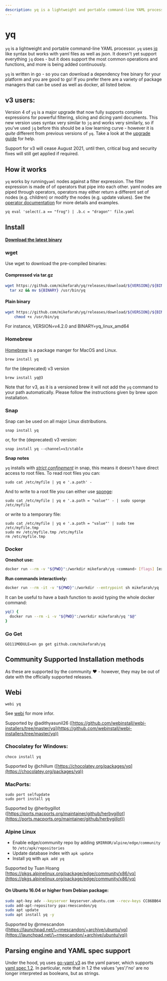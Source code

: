 ```yaml
---
description: yq is a lightweight and portable command-line YAML processor
---
```


# yq

`yq` is a lightweight and portable command-line YAML processor. `yq` uses [jq](https://github.com/stedolan/jq) like syntax but works with yaml files as well as json. It doesn't yet support everything `jq` does - but it does support the most common operations and functions, and more is being added continuously.

`yq` is written in go - so you can download a dependency free binary for your platform and you are good to go! If you prefer there are a variety of package managers that can be used as well as docker, all listed below.

## v3 users:

Version 4 of `yq` is a major upgrade that now fully supports complex expressions for powerful filtering, slicing and dicing yaml documents. This new version uses syntax very similar to `jq` and works very similarly, so if you've used `jq` before this should be a low learning curve - however it is _quite_ different from previous versions of `yq`. Take a look at the [upgrade guide](upgrading-from-v3.md) for help.

Support for v3 will cease August 2021, until then, critical bug and security fixes will still get applied if required.

## How it works

`yq` works by running`yaml` nodes against a filter expression. The filter expression is made of of operators that pipe into each other. yaml nodes are piped through operators, operators may either return a different set of nodes (e.g. children) or modify the nodes (e.g. update values). See the [operator documentation](https://mikefarah.gitbook.io/yq/operators) for more details and examples.

```
yq eval 'select(.a == "frog") | .b.c = "dragon"' file.yaml
```

## Install

#### [Download the latest binary](https://github.com/mikefarah/yq/releases/latest)

### wget

Use wget to download the pre-compiled binaries:

#### Compressed via tar.gz

```bash
wget https://github.com/mikefarah/yq/releases/download/${VERSION}/${BINARY}.tar.gz -O - |\
  tar xz && mv ${BINARY} /usr/bin/yq
```

#### Plain binary

```bash
wget https://github.com/mikefarah/yq/releases/download/${VERSION}/${BINARY} -O /usr/bin/yq &&\
    chmod +x /usr/bin/yq
```

For instance, VERSION=v4.2.0 and BINARY=yq\_linux\_amd64

### Homebrew

[Homebrew](https://brew.sh) is a package manger for MacOS and Linux.

```
brew install yq
```

for the (deprecated) v3 version

```
brew install yq@3
```

Note that for v3, as it is a versioned brew it will not add the `yq` command to your path automatically. Please follow the instructions given by brew upon installation.

### Snap

Snap can be used on all major Linux distributions.

```
snap install yq
```

or, for the (deprecated) v3 version:

```
snap install yq --channel=v3/stable
```

**Snap notes**

`yq` installs with [_strict confinement_](https://docs.snapcraft.io/snap-confinement/6233) in snap, this means it doesn't have direct access to root files. To read root files you can:

```
sudo cat /etc/myfile | yq e '.a.path' -
```

And to write to a root file you can either use [sponge](https://linux.die.net/man/1/sponge):

```
sudo cat /etc/myfile | yq e '.a.path = "value"' - | sudo sponge /etc/myfile
```

or write to a temporary file:

```
sudo cat /etc/myfile | yq e '.a.path = "value"' | sudo tee /etc/myfile.tmp
sudo mv /etc/myfile.tmp /etc/myfile
rm /etc/myfile.tmp
```

### Docker

**Oneshot use:**

```bash
docker run --rm -v "${PWD}":/workdir mikefarah/yq <command> [flags] [expression ]FILE...
```

**Run commands interactively:**

```bash
docker run --rm -it -v "${PWD}":/workdir --entrypoint sh mikefarah/yq
```

It can be useful to have a bash function to avoid typing the whole docker command:

```bash
yq() {
  docker run --rm -i -v "${PWD}":/workdir mikefarah/yq "$@"
}
```

### Go Get

```
GO111MODULE=on go get github.com/mikefarah/yq
```

## Community Supported Installation methods

As these are supported by the community :heart: - however, they may be out of date with the officially supported releases.

## Webi

```
webi yq
```

See [webi](https://webinstall.dev)  for more infor.

Supported by @adithyasunil26 ([https://github.com/webinstall/webi-installers/tree/master/yq](https://github.com/webinstall/webi-installers/tree/master/yq))

### Chocolatey for Windows:

```
choco install yq
```

Supported by @chillum ([https://chocolatey.org/packages/yq](https://chocolatey.org/packages/yq))

### MacPorts:

```
sudo port selfupdate
sudo port install yq
```

Supported by @herbygillot ([https://ports.macports.org/maintainer/github/herbygillot](https://ports.macports.org/maintainer/github/herbygillot))

### Alpine Linux

* Enable edge/community repo by adding `$MIRROR/alpine/edge/community` to `/etc/apk/repositories`
* Update database index with `apk update`
* Install yq with `apk add yq`

Supported by Tuan Hoang [https://pkgs.alpinelinux.org/package/edge/community/x86/yq](https://pkgs.alpinelinux.org/package/edge/community/x86/yq)

#### On Ubuntu 16.04 or higher from Debian package:

```bash
sudo apt-key adv --keyserver keyserver.ubuntu.com --recv-keys CC86BB64
sudo add-apt-repository ppa:rmescandon/yq
sudo apt update
sudo apt install yq -y
```

Supported by @rmescandon ([https://launchpad.net/\~rmescandon/+archive/ubuntu/yq](https://launchpad.net/\~rmescandon/+archive/ubuntu/yq))

## Parsing engine and YAML spec support

Under the hood, yq uses [go-yaml v3](https://github.com/go-yaml/yaml/tree/v3) as the yaml parser, which supports [yaml spec 1.2](https://yaml.org/spec/1.2/spec.html). In particular, note that in 1.2 the values 'yes'/'no' are no longer interpreted as booleans, but as strings.
